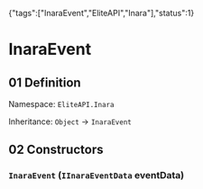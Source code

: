 {"tags":["InaraEvent","EliteAPI","Inara"],"status":1}

# InaraEvent

## 01 Definition

Namespace: `EliteAPI.Inara`

Inheritance: `Object` → `InaraEvent`

## 02 Constructors

### `InaraEvent` (`IInaraEventData` eventData)

